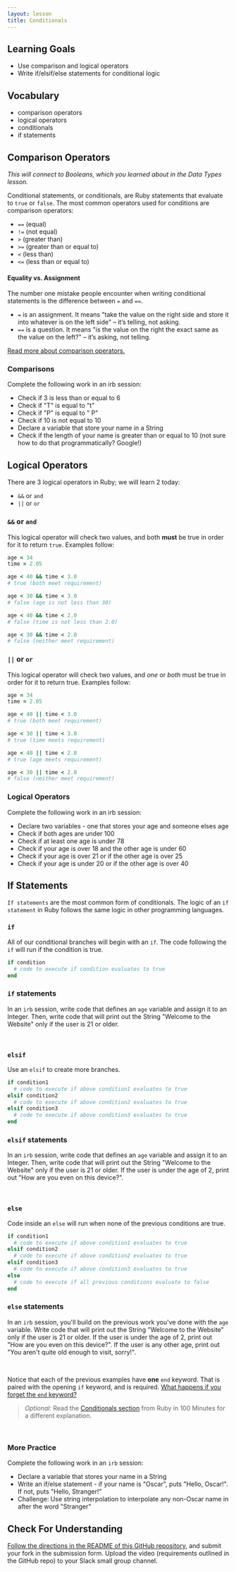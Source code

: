 ```yaml
---
layout: lesson
title: Conditionals
---
```


## Learning Goals

- Use comparison and logical operators
- Write if/elsif/else statements for conditional logic

## Vocabulary

- <span class="vocab">comparison operators</span>
- <span class="vocab">logical operators</span>
- <span class="vocab">conditionals</span>
- <span class="vocab">if statements</span>

## Comparison Operators

_This will connect to Booleans, which you learned about in the Data Types lesson._

Conditional statements, or <span class="vocab">conditionals</span>, are Ruby statements that evaluate to `true` or `false`. The most common operators used for conditions are <span class="vocab">comparison operators</span>:

- `==` (equal)
- `!=` (not equal)
- `>` (greater than)
- `>=` (greater than or equal to)
- `<` (less than)
- `<=` (less than or equal to)

<div class="s-card s-border-yellow-500">
  <h4>Equality vs. Assignment</h4>
  <p>The number one mistake people encounter when writing conditional statements is the difference between <code>=</code> and <code>==</code>.</p>
  <ul>
    <li><code>=</code> is an assignment. It means "take the value on the right side and store it into whatever is on the left side" – it’s telling, not asking.</li>
    <li><code>==</code> is a question. It means "is the value on the right the exact same as the value on the left?" – it’s asking, not telling.</li>
  </ul>
</div>

[Read more about comparison operators.](http://ruby-for-beginners.rubymonstas.org/operators/comparison.html)

<div class="s-card">
  <h3>Comparisons</h3> 
  <p>Complete the following work in an irb session:</p>
  <ul>
    <li>Check if 3 is less than or equal to 6</li>
    <li>Check if "T" is equal to "t"</li>
    <li>Check if "P" is equal to " P"</li>
    <li>Check if 10 is not equal to 10</li>
    <li>Declare a variable that store your name in a String</li>
    <li>Check if the length of your name is greater than or equal to 10 (not sure how to do that programmatically? Google!)</li>
  </ul>
</div>

## Logical Operators

There are 3 <span class="vocab">logical operators</span> in Ruby; we will learn 2 today:
- `&&` or `and`
- `||` or `or`

### `&&` or `and`
This logical operator will check two values, and both **must** be true in order for it to return `true`. Examples follow:

```ruby
age = 34
time = 2.05

age < 40 && time < 3.0
# true (both meet requirement)

age < 30 && time < 3.0
# false (age is not less than 30)

age < 40 && time < 2.0
# false (time is not less than 2.0)

age < 30 && time < 2.0
# false (neither meet requirement)
```

### `||` or `or`
This logical operator will check two values, and _one_ or _both_ must be true in order for it to return true. Examples follow:

```ruby
age = 34
time = 2.05

age < 40 || time < 3.0
# true (both meet requirement)

age < 30 || time < 3.0
# true (time meets requirement)

age < 40 || time < 2.0
# true (age meets requirement)

age < 30 || time < 2.0
# false (neither meet requirement)
```

<div class="s-card">
  <h3>Logical Operators</h3> 
  <p>Complete the following work in an irb session:</p>
  <ul>
    <li>Declare two variables - one that stores your age and someone elses age</li>
    <li>Check if both ages are under 100</li>
    <li>Check if at least one age is under 78</li>
    <li>Check if your age is over 18 and the other age is under 60</li>
    <li>Check if your age is over 21 or if the other age is over 25</li>
    <li>Check if your age is under 20 or if the other age is over 40</li>
  </ul>
</div>

## If Statements

<span class="vocab"><code>If statements</code></span> are the most common form of conditionals. The logic of an <code>if statement</code> in Ruby follows the same logic in other programming languages.

### `if`
All of our conditional branches will begin with an `if`. The code following the `if` will run if the condition is true.

```ruby
if condition
  # code to execute if condition evaluates to true
end
```

<div class="s-card">
  <h3><code>if</code> statements</h3> 
  <p>In an <code>irb</code> session, write code that defines an <code>age</code> variable and assign it to an Integer. Then, write code that will print out the String "Welcome to the Website" only if the user is 21 or older.</p>
</div>
<br>

### `elsif`
Use an `elsif` to create more branches.

```ruby
if condition1
  # code to execute if above condition1 evaluates to true
elsif condition2
  # code to execute if above condition2 evaluates to true
elsif condition3
  # code to execute if above condition3 evaluates to true
end
```

<div class="s-card">
  <h3><code>elsif</code> statements</h3> 
  <p>In an <code>irb</code> session, write code that defines an <code>age</code> variable and assign it to an Integer. Then, write code that will print out the String "Welcome to the Website" only if the user is 21 or older. If the user is under the age of 2, print out "How are you even on this device?".</p>
</div>
<br>

### `else`
Code inside an `else` will run when none of the previous conditions are true.

```ruby
if condition1
  # code to execute if above condition1 evaluates to true
elsif condition2
  # code to execute if above condition2 evaluates to true
elsif condition3
  # code to execute if above condition3 evaluates to true
else
  # code to execute if all previous conditions evaluate to false
end
```
<div class="s-card">
  <h3><code>else</code> statements</h3> 
  <p>In an <code>irb</code> session, you'll build on the previous work you've done with the <code>age</code> variable. Write code that will print out the String "Welcome to the Website" only if the user is 21 or older. If the user is under the age of 2, print out "How are you even on this device?". If the user is any other age, print out "You aren't quite old enough to visit, sorry!".</p>
</div>
<br>

Notice that each of the previous examples have **one** `end` keyword. That is paired with the opening `if` keyword, and is required. [What happens if you forget the `end` keyword?](https://teamtreehouse.com/community/syntax-error-unexpected-endofinput-expecting-keywordend)

>_Optional:_ Read the [Conditionals section](http://tutorials.jumpstartlab.com/projects/ruby_in_100_minutes.html#9.-conditionals) from Ruby in 100 Minutes for a different explanation.

<br>
<div class="s-card">
  <h3>More Practice</h3> 
  <p>Complete the following work in an <code>irb</code> session:</p>
  <ul>
    <li>Declare a variable that stores your name in a String</li>
    <li>Write an if/else statement - if your name is "Oscar", puts "Hello, Oscar!". If not, puts "Hello, Stranger!"</li>
    <li>Challenge: Use string interpolation to interpolate any non-Oscar name in after the word "Stranger"</li>
  </ul>
</div>

## Check For Understanding

[Follow the directions in the README of this GitHub repository](https://github.com/ameseee/conditionals-cfu-am0), and submit your fork in the submission form. Upload the video (requirements outlined in the GitHub repo) to your Slack small group channel.
<br><br><br>
